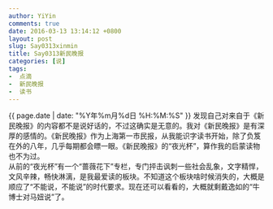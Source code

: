 ```yaml
---
author: YiYin
comments: true
date: 2016-03-13 13:14:12 +0800
layout: post
slug: Say0313xinmin
title: Say0313新民晚报
categories: [说]
tags:
-  点滴
-  新民晚报
-  读书
---
```

<div class="saying">
{{ page.date | date: "%Y年%m月%d日 %H:%M:%S" }}
发现自己对来自于《新民晚报》的内容都不是说好话的，不过这确实是无意的。我对《新民晚报》是有深厚的感情的。《新民晚报》作为上海第一市民报，从我能识字读书开始，除了负笈在外的八年，几乎每期都会瞟一眼。《新民晚报》的“夜光杯”，算作我的启蒙读物也不为过。<br/>
从前的“夜光杯”有一个“蔷薇花下”专栏，专门抨击讽刺一些社会乱象，文字精悍，文风辛辣，畅快淋漓，是我最爱读的板块。不知道这个板块啥时候消失的，大概是顺应了“不能说，不能说”的时代要求。现在还可以看看的，大概就剩戴逸如的“牛博士对马妞说”了。
</div>
